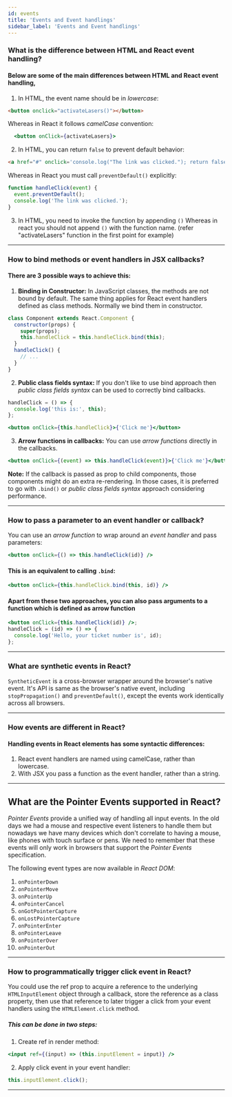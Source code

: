 ```yaml
---
id: events
title: 'Events and Event handlings'
sidebar_label: 'Events and Event handlings'
---
```


### What is the difference between HTML and React event handling?

#### Below are some of the main differences between HTML and React event handling,

1. In HTML, the event name should be in _lowercase_:

```html
<button onclick="activateLasers()"></button>
```

Whereas in React it follows _camelCase_ convention:

```jsx harmony
  <button onClick={activateLasers}>
```

2. In HTML, you can return `false` to prevent default behavior:

```html
<a href="#" onclick='console.log("The link was clicked."); return false;' />
```

Whereas in React you must call `preventDefault()` explicitly:

```javascript
function handleClick(event) {
  event.preventDefault();
  console.log('The link was clicked.');
}
```

3. In HTML, you need to invoke the function by appending `()` Whereas in react you should not append `()` with the function name. (refer "activateLasers" function in the first point for example)

---

### How to bind methods or event handlers in JSX callbacks?

#### There are 3 possible ways to achieve this:

1. **Binding in Constructor:** In JavaScript classes, the methods are not bound by default. The same thing applies for React event handlers defined as class methods. Normally we bind them in constructor.

```javascript
class Component extends React.Component {
  constructor(props) {
    super(props);
    this.handleClick = this.handleClick.bind(this);
  }
  handleClick() {
    // ...
  }
}
```

2. **Public class fields syntax:** If you don't like to use bind approach then _public class fields syntax_ can be used to correctly bind callbacks.

```jsx harmony
handleClick = () => {
  console.log('this is:', this);
};
```

```jsx harmony
<button onClick={this.handleClick}>{'Click me'}</button>
```

3. **Arrow functions in callbacks:** You can use _arrow functions_ directly in the callbacks.

```jsx harmony
<button onClick={(event) => this.handleClick(event)}>{'Click me'}</button>
```

**Note:** If the callback is passed as prop to child components, those components might do an extra re-rendering. In those cases, it is preferred to go with `.bind()` or _public class fields syntax_ approach considering performance.

---

### How to pass a parameter to an event handler or callback?

You can use an _arrow function_ to wrap around an _event handler_ and pass parameters:

```jsx harmony
<button onClick={() => this.handleClick(id)} />
```

#### This is an equivalent to calling `.bind`:

```jsx harmony
<button onClick={this.handleClick.bind(this, id)} />
```

#### Apart from these two approaches, you can also pass arguments to a function which is defined as arrow function

```jsx harmony
<button onClick={this.handleClick(id)} />;
handleClick = (id) => () => {
  console.log('Hello, your ticket number is', id);
};
```

<!-- **[⬆ Back to Top](#table-of-contents)** -->

---

### What are synthetic events in React?

`SyntheticEvent` is a cross-browser wrapper around the browser's native event. It's API is same as the browser's native event, including `stopPropagation()` and `preventDefault()`, except the events work identically across all browsers.

---

### How events are different in React?

#### Handling events in React elements has some syntactic differences:

1. React event handlers are named using camelCase, rather than lowercase.
2. With JSX you pass a function as the event handler, rather than a string.

---

## What are the Pointer Events supported in React?

_Pointer Events_ provide a unified way of handling all input events. In the old days we had a mouse and respective event listeners to handle them but nowadays we have many devices which don't correlate to having a mouse, like phones with touch surface or pens. We need to remember that these events will only work in browsers that support the _Pointer Events_ specification.

The following event types are now available in _React DOM_:

1. `onPointerDown`
2. `onPointerMove`
3. `onPointerUp`
4. `onPointerCancel`
5. `onGotPointerCapture`
6. `onLostPointerCapture`
7. `onPointerEnter`
8. `onPointerLeave`
9. `onPointerOver`
10. `onPointerOut`

---

### How to programmatically trigger click event in React?

You could use the ref prop to acquire a reference to the underlying `HTMLInputElement` object through a callback, store the reference as a class property, then use that reference to later trigger a click from your event handlers using the `HTMLElement.click` method.

##### This can be done in two steps:

1. Create ref in render method:

```jsx harmony
<input ref={(input) => (this.inputElement = input)} />
```

2. Apply click event in your event handler:

```javascript
this.inputElement.click();
```

---
